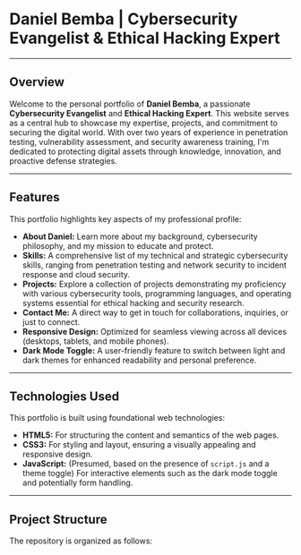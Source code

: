 # Daniel Bemba | Cybersecurity Evangelist & Ethical Hacking Expert

---

## Overview

Welcome to the personal portfolio of **Daniel Bemba**, a passionate **Cybersecurity Evangelist** and **Ethical Hacking Expert**. This website serves as a central hub to showcase my expertise, projects, and commitment to securing the digital world. With over two years of experience in penetration testing, vulnerability assessment, and security awareness training, I'm dedicated to protecting digital assets through knowledge, innovation, and proactive defense strategies.

---

## Features

This portfolio highlights key aspects of my professional profile:

* **About Daniel:** Learn more about my background, cybersecurity philosophy, and my mission to educate and protect.
* **Skills:** A comprehensive list of my technical and strategic cybersecurity skills, ranging from penetration testing and network security to incident response and cloud security.
* **Projects:** Explore a collection of projects demonstrating my proficiency with various cybersecurity tools, programming languages, and operating systems essential for ethical hacking and security research.
* **Contact Me:** A direct way to get in touch for collaborations, inquiries, or just to connect.
* **Responsive Design:** Optimized for seamless viewing across all devices (desktops, tablets, and mobile phones).
* **Dark Mode Toggle:** A user-friendly feature to switch between light and dark themes for enhanced readability and personal preference.

---

## Technologies Used

This portfolio is built using foundational web technologies:

* **HTML5:** For structuring the content and semantics of the web pages.
* **CSS3:** For styling and layout, ensuring a visually appealing and responsive design.
* **JavaScript:** (Presumed, based on the presence of `script.js` and a theme toggle) For interactive elements such as the dark mode toggle and potentially form handling.

---

## Project Structure

The repository is organized as follows:
